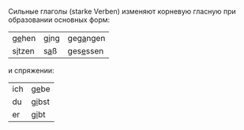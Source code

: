Сильные глаголы (starke Verben) изменяют корневую гласную при образовании основных форм:

|               |             |                 |
| ------------- | ----------- | --------------- |
| g<u>e</u>hen  | g<u>i</u>ng | geg<u>a</u>ngen |
| s<u>i</u>tzen | s<u>a</u>ß  | ges<u>e</u>ssen |
и спряжении:

|     |              |
| --- | ------------ |
| ich | g<u>e</u>be  |
| du  | g<u>i</u>bst |
| er  | g<u>i</u>bt  |
